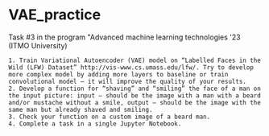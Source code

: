 # VAE_practice
Task #3 in the program "Advanced machine learning technologies '23 (ITMO University)

    1. Train Variational Autoencoder (VAE) model on “Labelled Faces in the Wild (LFW) Dataset” http://vis-www.cs.umass.edu/lfw/. Try to develop more complex model by adding more layers to baseline or train convolutional model – it will improve the quality of your results.
    2. Develop a function for “shaving” and “smiling” the face of a man on the input picture: input – should be the image with a man with a beard and/or mustache without a smile, output – should be the image with the same man but already shaved and smiling.
    3. Check your function on a custom image of a beard man.
    4. Complete a task in a single Jupyter Notebook.
